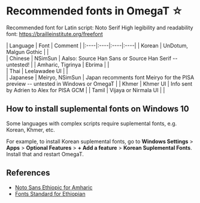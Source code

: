# Recommended fonts in OmegaT ☆

<!-- original source: https://github.com/capstanlqc/i18n-guide/blob/main/omegat/fonts.md -->

Recommended font for Latin script: Noto Serif
High legibility and readability font: https://brailleinstitute.org/freefont

| Language | Font | Comment |
|:----|:----|:----|:----|
| Korean             | UnDotum, Malgun Gothic |               |             
| Chinese            | NSimSun              | Aalso: Source Han Sans or Source Han Serif -- untested! |
| Amharic, Tigrinya  | Ebrima                 |               |             
| Thai               | Leelawadee UI          |               |            
| Japanese           | Meiryo, NSimSun                              | Japan recomments font Meiryo for the PISA preview -- untested in Windows or OmegaT |
| Khmer              | Khmer UI                            | Info sent by Adrien to Alex for PISA GCM |
| Tamil              | Vijaya or Nirmala UI               |                                           |

## How to install suplemental fonts on Windows 10

Some languages with complex scripts require suplemental fonts, e.g. Korean, Khmer, etc.

For example, to install Korean suplemental fonts, go to **Windows Settings** > **Apps** > **Optional Features** > **+ Add a feature** > **Korean Suplemental Fonts**. Install that and restart OmegaT.

## References

- [Noto Sans Ethiopic for Amharic](https://github.com/jenskutilek/free-fonts/blob/master/Noto/Noto%20Sans%20Ethiopic/TTF/NotoSansEthiopic-Regular.ttf)
- [Fonts Standard for Ethiopian](https://www.fontspace.com/languages/info/am-Ethi/fonts-standard/)